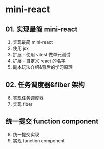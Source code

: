 # mini-react

## 01. 实现最简 mini-react

1. 实现最简 mini-react
2. 使用 jsx
3. 扩展 - 使用 vitest 做单元测试
4. 扩展 - 自定义 react 的名字
5. 副本玩法介绍&背后的学习原理

## 02. 任务调度器&fiber 架构

6. 实现任务调度器
7. 实现 fiber

## 统一提交 function component

8. 统一提交实现
9. 实现 function component
